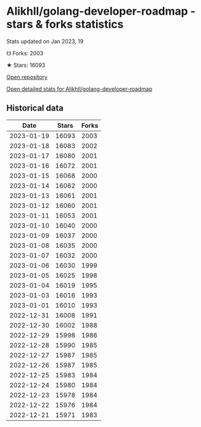# Alikhll/golang-developer-roadmap - stars & forks statistics

Stats updated on Jan 2023, 19

☋ Forks: 2003

★ Stars: 16093

[Open repository](https://github.com/Alikhll/golang-developer-roadmap)

[Open detailed stats for Alikhll/golang-developer-roadmap](https://reviewgithub.com/rep/Alikhll/golang-developer-roadmap)

## Historical data
| Date | Stars | Forks |
|------|-------|-------|
| 2023-01-19 | 16093 | 2003 | 
| 2023-01-18 | 16083 | 2002 | 
| 2023-01-17 | 16080 | 2001 | 
| 2023-01-16 | 16072 | 2001 | 
| 2023-01-15 | 16068 | 2000 | 
| 2023-01-14 | 16062 | 2000 | 
| 2023-01-13 | 16061 | 2001 | 
| 2023-01-12 | 16060 | 2001 | 
| 2023-01-11 | 16053 | 2001 | 
| 2023-01-10 | 16040 | 2000 | 
| 2023-01-09 | 16037 | 2000 | 
| 2023-01-08 | 16035 | 2000 | 
| 2023-01-07 | 16032 | 2000 | 
| 2023-01-06 | 16030 | 1999 | 
| 2023-01-05 | 16025 | 1998 | 
| 2023-01-04 | 16019 | 1995 | 
| 2023-01-03 | 16016 | 1993 | 
| 2023-01-01 | 16010 | 1993 | 
| 2022-12-31 | 16008 | 1991 | 
| 2022-12-30 | 16002 | 1988 | 
| 2022-12-29 | 15998 | 1986 | 
| 2022-12-28 | 15990 | 1985 | 
| 2022-12-27 | 15987 | 1985 | 
| 2022-12-26 | 15987 | 1985 | 
| 2022-12-25 | 15983 | 1984 | 
| 2022-12-24 | 15980 | 1984 | 
| 2022-12-23 | 15978 | 1984 | 
| 2022-12-22 | 15976 | 1984 | 
| 2022-12-21 | 15971 | 1983 | 


